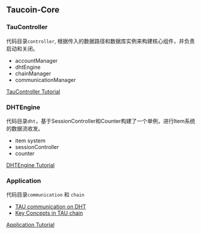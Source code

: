 ## Taucoin-Core

### TauController

代码目录`controller`, 根据传入的数据路径和数据库实例来构建核心组件，并负责启动和关闭。

- accountManager
- dhtEngine
- chainManager 
- communicationManager 

[TauController Tutorial]()

### DHTEngine

代码目录`dht`，基于SessionController和Counter构建了一个单例，进行Item系统的数据流收发。
- item system
- sessionController
- counter

[DHTEngine Tutorial]()
### Application

代码目录`communication` 和 `chain`
- [TAU communication on DHT](https://github.com/wuzhengy/TAU/blob/master/Communication%20over%20DHT.md)
- [Key Concepts in TAU chain](https://github.com/wuzhengy/tau#key-concepts)

[Application Tutorial]()